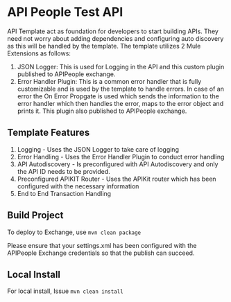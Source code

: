 # API People Test API

API Template act as foundation for developers to start building APIs. They need not worry about adding dependencies and configuring auto discovery as this will be handled by the template. The template utilizes 2 Mule Extensions as follows:

1. JSON Logger: This is used for Logging in the API and this custom plugin published to APIPeople exchange.
2. Error Handler Plugin: This is a common error handler that is fully customizable and is used by the template to handle errors. In case of an error the On Error Propgate is used which sends the information to the error handler which then handles the error, maps to the error object and prints it. This plugin also published to APIPeople exchange.

## Template Features

1. Logging - Uses the JSON Logger to take care of logging
2. Error Handling - Uses the Error Handler Plugin to conduct error handling
3. API Autodiscovery - Is preconfigured with API Autodiscovery and only the API ID needs to be provided.
4. Preconfigured APIKIT Router - Uses the APIKit router which has been configured with the necessary information
5. End to End Transaction Handling

## Build Project

To deploy to Exchange, use `mvn clean package`

Please ensure that your settings.xml has been configured with the APIPeople Exchange credentials so that the publish can succeed.

## Local Install

For local install, Issue `mvn clean install`

